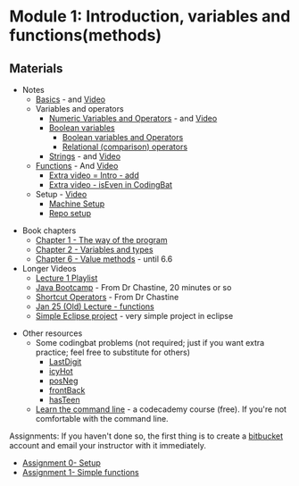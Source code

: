 Module 1: Introduction, variables and functions(methods)
===

## Materials
+ Notes
    * [Basics](../../content/Basics.md) - and [Video](https://youtu.be/FXqtJoo0FYo)
    * Variables and operators
        + [Numeric Variables and Operators](../../content/IntVariablesAndOperators.md) - and [Video](https://youtu.be/1JEtmEthcS4)
        + [Boolean variables](../../content/Booleans.md) 
            + [Boolean variables and Operators](https://youtu.be/h7ss6NgYB5M)
            + [Relational (comparison) operators](https://youtu.be/ZIjRLlcHL4w)
        + [Strings](../../content/Strings.md) - and [Video](https://youtu.be/5NVH_mSiDdg)
    * [Functions](../../content/Functions.md) - And [Video](https://youtu.be/65cSKj8FpHA)
        + [Extra video = Intro - add](https://youtu.be/Wg1zXRuZUck)
        + [Extra video - isEven in CodingBat](https://youtu.be/IHFXy_5Zp68)
    + Setup - [Video](https://youtu.be/yu1ktwKXJWo)
        + [Machine Setup](../../content/Setup.md) 
        + [Repo setup](../../content/RepoSetup.md)    
* Book chapters
    + [Chapter 1 - The way of the program](http://greenteapress.com/thinkjava6/html/thinkjava6002.html)
    + [Chapter 2 - Variables and types](http://greenteapress.com/thinkjava6/html/thinkjava6003.html)
    + [Chapter 6 - Value methods](http://greenteapress.com/thinkjava6/html/thinkjava6007.html) - until 6.6    
* Longer Videos
	+ [Lecture 1 Playlist](https://www.youtube.com/playlist?list=PLK5RwQeVk5YwszV6P2rCkNWabgpS89Hy-)
    + [Java Bootcamp](https://www.youtube.com/watch?v=8nOg6mtH-oo&list=UUSH2TieRlco7uQOGU8Vppnw) - From Dr Chastine, 20 minutes or so
    + [Shortcut Operators](https://www.youtube.com/watch?v=6z5pvttt31k&list=UUSH2TieRlco7uQOGU8Vppnw) - From Dr Chastine
    + [Jan 25 (Old) Lecture - functions](https://www.youtube.com/watch?v=SXe5dPM8N5A)
    + [Simple Eclipse project](https://www.youtube.com/watch?v=RBlFk61eQX4) - very simple project in eclipse
+ Other resources
    + Some codingbat problems (not required; just if you want extra practice; feel free to substitute for others)
        + [LastDigit](http://codingbat.com/prob/p125339)
        + [icyHot](http://codingbat.com/prob/p192082)
        + [posNeg](http://codingbat.com/prob/p159227)
        + [frontBack](http://codingbat.com/prob/p123384)
        + [hasTeen](http://codingbat.com/prob/p178986)
    + [Learn the command line](https://www.codecademy.com/learn/learn-the-command-line) - a codecademy course (free). If you're not comfortable with the command line.
    
Assignments:
If you haven't done so, the first thing is to create a [bitbucket](http://bitbucket.org) account and email your instructor with it immediately.

* [Assignment 0- Setup](Assignments/A0.md)
* [Assignment 1- Simple functions](Assignments/A1.md)

